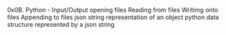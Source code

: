 0x0B. Python - Input/Output
opening files
Reading from files
Writimg onto files
Appending to files
json string representation of an object
python data structure represented by a json string
